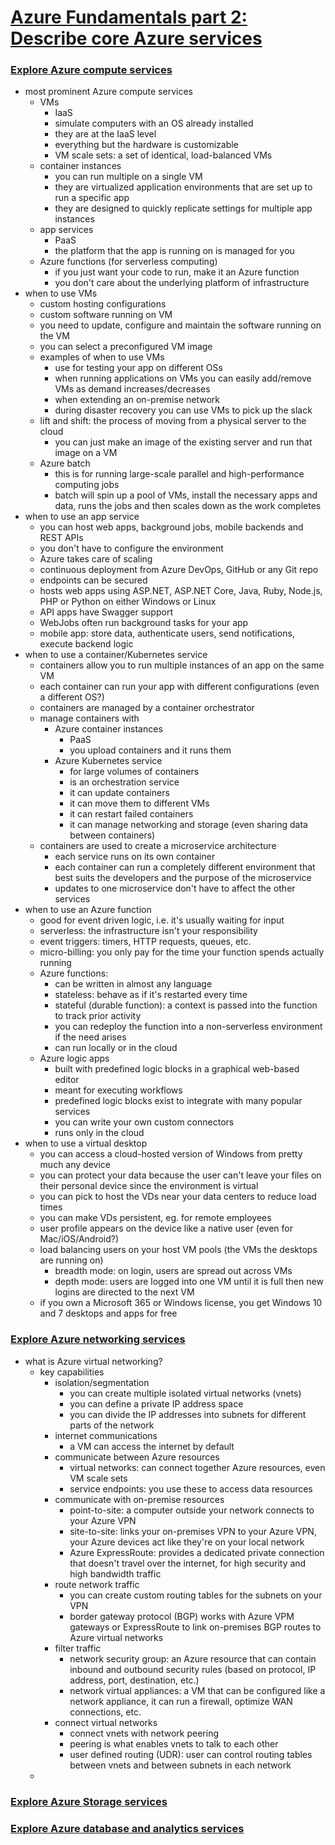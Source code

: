 # [Azure Fundamentals part 2: Describe core Azure services](https://docs.microsoft.com/en-us/learn/paths/az-900-describe-core-azure-services/)

### [Explore Azure compute services](https://docs.microsoft.com/en-us/learn/modules/azure-compute-fundamentals/)
- most prominent Azure compute services
    - VMs
        - IaaS
        - simulate computers with an OS already installed
        - they are at the IaaS level
        - everything but the hardware is customizable
        - VM scale sets: a set of identical, load-balanced VMs
    - container instances
        - you can run multiple on a single VM
        - they are virtualized application environments that are set up to run a specific app
        - they are designed to quickly replicate settings for multiple app instances
    - app services
        - PaaS
        - the platform that the app is running on is managed for you
    - Azure functions (for serverless computing)
        - if you just want your code to run, make it an Azure function
        - you don't care about the underlying platform of infrastructure
- when to use VMs
    - custom hosting configurations
    - custom software running on VM
    - you need to update, configure and maintain the software running on the VM
    - you can select a preconfigured VM image
    - examples of when to use VMs
        - use for testing your app on different OSs
        - when running applications on VMs you can easily add/remove VMs as demand increases/decreases
        - when extending an on-premise network
        - during disaster recovery you can use VMs to pick up the slack
    - lift and shift: the process of moving from a physical server to the cloud
        - you can just make an image of the existing server and run that image on a VM
    - Azure batch
        - this is for running large-scale parallel and high-performance computing jobs
        - batch will spin up a pool of VMs, install the necessary apps and data, runs the jobs and then scales down as the work completes
- when to use an app service
    - you can host web apps, background jobs, mobile backends and REST APIs
    - you don't have to configure the environment
    - Azure takes care of scaling
    - continuous deployment from Azure DevOps, GitHub or any Git repo
    - endpoints can be secured
    - hosts web apps using ASP.NET, ASP.NET Core, Java, Ruby, Node.js, PHP or Python on either Windows or Linux
    - API apps have Swagger support
    - WebJobs often run background tasks for your app
    - mobile app: store data, authenticate users, send notifications, execute backend logic
- when to use a container/Kubernetes service
    - containers allow you to run multiple instances of an app on the same VM
    - each container can run your app with different configurations (even a different OS?)
    - containers are managed by a container orchestrator
    - manage containers with
        - Azure container instances
            - PaaS
            - you upload containers and it runs them
        - Azure Kubernetes service
            - for large volumes of containers
            - is an orchestration service
            - it can update containers
            - it can move them to different VMs
            - it can restart failed containers
            - it can manage networking and storage (even sharing data between containers)
    - containers are used to create a microservice architecture
        - each service runs on its own container
        - each container can run a completely different environment that best suits the developers and the purpose of the microservice
        - updates to one microservice don't have to affect the other services
- when to use an Azure function
    - good for event driven logic, i.e. it's usually waiting for input
    - serverless: the infrastructure isn't your responsibility
    - event triggers: timers, HTTP requests, queues, etc.
    - micro-billing: you only pay for the time your function spends actually running
    - Azure functions:
        - can be written in almost any language
        - stateless: behave as if it's restarted every time
        - stateful (durable function): a context is passed into the function to track prior activity
        - you can redeploy the function into a non-serverless environment if the need arises
        - can run locally or in the cloud
    - Azure logic apps
        - built with predefined logic blocks in a graphical web-based editor
        - meant for executing workflows
        - predefined logic blocks exist to integrate with many popular services
        - you can write your own custom connectors
        - runs only in the cloud
- when to use a virtual desktop
    - you can access a cloud-hosted version of Windows from pretty much any device
    - you can protect your data because the user can't leave your files on their personal device since the environment is virtual
    - you can pick to host the VDs near your data centers to reduce load times
    - you can make VDs persistent, eg. for remote employees
    - user profile appears on the device like a native user (even for Mac/iOS/Android?)
    - load balancing users on your host VM pools (the VMs the desktops are running on)
        - breadth mode: on login, users are spread out across VMs
        - depth mode: users are logged into one VM until it is full then new logins are directed to the next VM
    - if you own a Microsoft 365 or Windows license, you get Windows 10 and 7 desktops and apps for free

### [Explore Azure networking services](https://docs.microsoft.com/en-us/learn/modules/azure-networking-fundamentals/)
- what is Azure virtual networking?
    - key capabilities
        - isolation/segmentation
            - you can create multiple isolated virtual networks (vnets)
            - you can define a private IP address space
            - you can divide the IP addresses into subnets for different parts of the network
        - internet communications
            - a VM can access the internet by default
        - communicate between Azure resources
            - virtual networks: can connect together Azure resources, even VM scale sets
            - service endpoints: you use these to access data resources
        - communicate with on-premise resources
            - point-to-site: a computer outside your network connects to your Azure VPN
            - site-to-site: links your on-premises VPN to your Azure VPN, your Azure devices act like they're on your local network
            - Azure ExpressRoute: provides a dedicated private connection that doesn't travel over the internet, for high security and high bandwidth traffic
        - route network traffic
            - you can create custom routing tables for the subnets on your VPN
            - border gateway protocol (BGP) works with Azure VPM gateways or ExpressRoute to link on-premises BGP routes to Azure virtual networks
        - filter traffic
            - network security group: an Azure resource that can contain inbound and outbound security rules (based on protocol, IP address, port, destination, etc.)
            - network virtual appliances: a VM that can be configured like a network appliance, it can run a firewall, optimize WAN connections, etc.
        - connect virtual networks
            - connect vnets with network peering
            - peering is what enables vnets to talk to each other
            - user defined routing (UDR): user can control routing tables between vnets and between subnets in each network
    - 

### [Explore Azure Storage services](https://docs.microsoft.com/en-us/learn/modules/azure-storage-fundamentals/)

### [Explore Azure database and analytics services](https://docs.microsoft.com/en-us/learn/modules/azure-database-fundamentals/)
